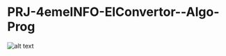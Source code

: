 ﻿# PRJ-4emeINFO-ElConvertor--Algo-Prog
![alt text](https://yessinetrigui.tn/src/prjs/elconvertor.png)
